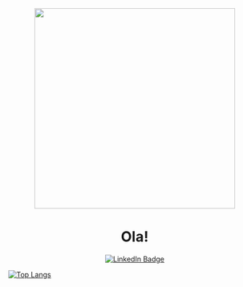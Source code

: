 




<div id="header" align="center">
  <img src="https://media.giphy.com/media/13UZisxBxkjPwI/giphy.gif" width="400"/>
  </br>
  <h1>Ola!</h1>
 
  <a href="https://www.linkedin.com/in/wellington-brito-b632ab135/"> <img src="https://img.shields.io/badge/LinkedIn-blue?style=for-the-badge&logo=linkedin&logoColor=white" alt="LinkedIn Badge"/><a/>
</div>

[![Top Langs](https://github-readme-stats.vercel.app/api/top-langs/?username=Wett-Brito&layout=compact&theme=vision-friendly-dark)](https://github.com/Wett-Brito)

